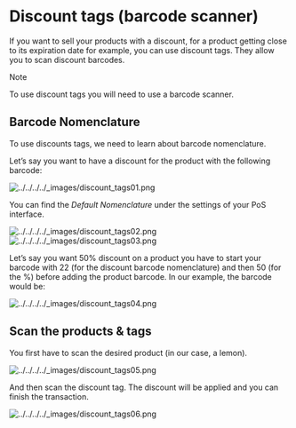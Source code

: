 # Discount tags (barcode scanner)

If you want to sell your products with a discount, for a product getting close
to its expiration date for example, you can use discount tags. They allow you
to scan discount barcodes.

<div class="alert alert-primary">
<p class="alert-title">
Note</p><p>To use discount tags you will need to use a barcode scanner.</p>
</div>

## Barcode Nomenclature

To use discounts tags, we need to learn about barcode nomenclature.

Let’s say you want to have a discount for the product with the following
barcode:

![../../../../_images/discount_tags01.png](../../../../_images/discount_tags01.png)

You can find the _Default Nomenclature_ under the settings of your PoS
interface.

![../../../../_images/discount_tags02.png](../../../../_images/discount_tags02.png)
![../../../../_images/discount_tags03.png](../../../../_images/discount_tags03.png)

Let’s say you want 50% discount on a product you have to start your barcode
with 22 (for the discount barcode nomenclature) and then 50 (for the %) before
adding the product barcode. In our example, the barcode would be:

![../../../../_images/discount_tags04.png](../../../../_images/discount_tags04.png)

## Scan the products & tags

You first have to scan the desired product (in our case, a lemon).

![../../../../_images/discount_tags05.png](../../../../_images/discount_tags05.png)

And then scan the discount tag. The discount will be applied and you can
finish the transaction.

![../../../../_images/discount_tags06.png](../../../../_images/discount_tags06.png)

